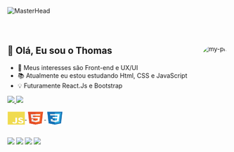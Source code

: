 ![MasterHead](https://i.imgur.com/94BqEqw.gif)
<div style="display: inline_block"><br> 
  
#

<img align="right" alt="my-pic" height="200" style="border-radius:90px;" src="https://i.imgur.com/IwcN8Qm.png">
</div>

## 👋 Olá, Eu sou o Thomas
- 🤩 Meus interesses são Front-end e UX/UI
- 📚 Atualmente eu estou estudando Html, CSS e JavaScript
- 💡 Futuramente React.Js e Bootstrap
 

<div aling="center">
  <a href="https://github.com/ThomasRoR">
  <img height="180em" src="https://github-readme-stats.vercel.app/api?username=ThomasRoR&show_icons=true&theme=cobalt&include_all_commits=true&count_private=true"/>
  <img height="182em" src="https://github-readme-stats.vercel.app/api/top-langs/?username=ThomasRoR&layout=compact&langs_count=7&theme=onedark"/>
</div>
<div style="display: inline_block"><br>
  <img align="center" alt="Js" height="30" width="40" src="https://raw.githubusercontent.com/devicons/devicon/master/icons/javascript/javascript-plain.svg">
  <img align="center" alt="HTML" height="30" width="40" src="https://raw.githubusercontent.com/devicons/devicon/master/icons/html5/html5-original.svg">
  <img align="center" alt="CSS" height="30" width="40" src="https://raw.githubusercontent.com/devicons/devicon/master/icons/css3/css3-original.svg">
  </div>
 
  ##
  
<div> 
  <a href="https://www.instagram.com/thomas.zer0/" target="_blank"><img src="https://img.shields.io/badge/-Instagram-%23E4405F?style=for-the-badge&logo=instagram&logoColor=white" target="_blank"></a>
 	<a href="https://www.twitch.tv/decay_10" target="_blank"><img src="https://img.shields.io/badge/Twitch-9146FF?style=for-the-badge&logo=twitch&logoColor=white" target="_blank"></a>
 <a href="https://discord.gg/6QzJ8gF9Xn" target="_blank"><img src="https://img.shields.io/badge/Discord-7289DA?style=for-the-badge&logo=discord&logoColor=white" target="_blank"></a> 
  <a href = "mailto:thomasraul06@gmail.com"><img src="https://img.shields.io/badge/-Gmail-%23333?style=for-the-badge&logo=gmail&logoColor=white" target="_blank"></a>

  
  </div>

  

